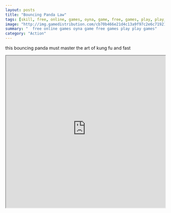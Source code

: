 ```yaml
---
layout: posts
title: "Bouncing Panda Law"
tags: [skill, free, online, games, oyna, game, free, games, play, play, games]
image: "http://img.gamedistribution.com/cb70b466e21d4c13a9f97c2e6c71921c.jpg"
summary: "  free online games oyna game free games play play games"
category: "Action"
---
```


this bouncing panda must master the art of kung fu and fast

<iframe width="100%" height="480px;" src="http://flash.gamedistribution.com?game=cb70b466e21d4c13a9f97c2e6c71921c"></iframe>